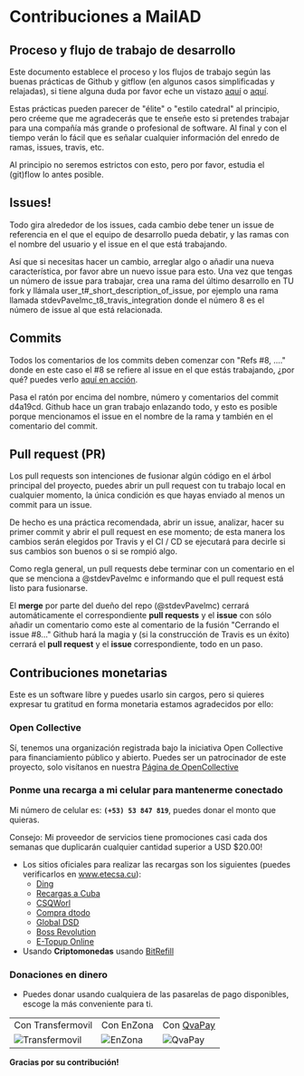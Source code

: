# Contribuciones a MailAD

## Proceso y flujo de trabajo de desarrollo

Este documento establece el proceso y los flujos de trabajo según las buenas prácticas de Github y gitflow (en algunos casos simplificadas y relajadas), si tiene alguna duda por favor eche un vistazo [aquí](https://medium.com/@devmrin/learn-complete-gitflow-workflow-basics-how-to-from-start-to-finh-8756ad5b7394) o [aquí](https://nvie.com/posts/a-successful-git-branching-model/).

Estas prácticas pueden parecer de "élite" o "estilo catedral" al principio, pero créeme que me agradecerás que te enseñe esto si pretendes trabajar para una compañía más grande o profesional de software. Al final y con el tiempo verán lo fácil que es señalar cualquier información del enredo de ramas, issues, travis, etc.

Al principio no seremos estrictos con esto, pero por favor, estudia el (git)flow lo antes posible.

## Issues!

Todo gira alrededor de los issues, cada cambio debe tener un issue de referencia en el que el equipo de desarrollo pueda debatir, y las ramas con el  nombre del usuario y el issue en el que está trabajando.

Así que si necesitas hacer un cambio, arreglar algo o añadir una nueva característica, por favor abre un nuevo issue para esto. Una vez que tengas un número de issue para trabajar, crea una rama del último desarrollo en TU fork y llámala user_t#_short_description_of_issue, por ejemplo una rama llamada stdevPavelmc_t8_travis_integration donde el número 8 es el número de issue al que está relacionada.

## Commits

Todos los comentarios de los commits deben comenzar con "Refs #8, ...." donde en este caso el #8 se refiere al issue en el que estás trabajando, ¿por qué? puedes verlo [aquí en acción](https://github.com/swl-x/MystiQ/issues/8).

Pasa el ratón por encima del nombre, número y comentarios del commit d4a19cd. Github hace un gran trabajo enlazando todo, y esto es posible porque mencionamos el issue en el nombre de la rama y también en el comentario del commit.

## Pull request (PR)

Los pull requests son intenciones de fusionar algún código en el árbol principal del proyecto, puedes abrir un pull request con tu trabajo local en cualquier momento, la única condición es que hayas enviado al menos un commit para un issue.

De hecho es una práctica recomendada, abrir un issue, analizar, hacer su primer commit y abrir el pull request en ese momento; de esta manera los cambios serán elegidos por Travis y el CI / CD se ejecutará para decirle si sus cambios son buenos o si se rompió algo.

Como regla general, un pull requests debe terminar con un comentario en el que se menciona a @stdevPavelmc e informando que el pull request está listo para fusionarse.

El __merge__ por parte del dueño del repo (@stdevPavelmc) cerrará automáticamente el correspondiente __pull requests__ y el __issue__ con sólo añadir un comentario como este al comentario de la fusión "Cerrando el issue #8..." Github hará la magia y (si la construcción de Travis es un éxito) cerrará el __pull request__ y el __issue__ correspondiente, todo en un paso.

## Contribuciones monetarias

Este es un software libre y puedes usarlo sin cargos, pero si quieres expresar tu gratitud en forma monetaria estamos agradecidos por ello:

### Open Collective

Sí, tenemos una organización registrada bajo la iniciativa Open Collective para financiamiento público y abierto. Puedes ser un patrocinador de este proyecto, solo visítanos en nuestra [Página de OpenCollective](https://opencollective.com/mailad)

### Ponme una recarga a mi celular para mantenerme conectado

Mi número de celular es: **`(+53) 53 847 819`**, puedes donar el monto que quieras.

Consejo: Mi proveedor de servicios tiene promociones casi cada dos semanas que duplicarán cualquier cantidad superior a USD $20.00!

- Los sitios oficiales para realizar las recargas son los siguientes (puedes verificarlos en www.etecsa.cu):
    - [Ding](https://www.ding.com)
    - [Recargas a Cuba](https://www.recargasacuba.com)
    - [CSQWorl](https://www.csqworld.com)
    - [Compra dtodo](https://moviles.compra-dtodo.com)
    - [Global DSD](https://www.globaldsd.com)
    - [Boss Revolution](https://www.bossrevolution.com)
    - [E-Topup Online](https://cubacel.etopuponline.com)
- Usando **Criptomonedas** usando [BitRefill](https://www.bitrefill.com/buy/cubacel-cuba/?hl=es)

### Donaciones en dinero

- Puedes donar usando cualquiera de las pasarelas de pago disponibles, escoge la más conveniente para ti.

<p>
    <table>
        <tr>
            <td style="text-align=center">
                Con Transfermovil
            </td>
            <td style="text-align=center">
                Con EnZona
            </td>
            <td style="text-align=center">
                Con <a href="https://qvapay.com/payme/pavelmc">QvaPay</a>
            </td>
        </tr>
        <tr>
            <td>
                <img src="../imgs/donation_transfermovil_cup.png" alt="Transfermovil"></img>
            </td>
            <td>
                <img src="../imgs/donation_enzona_cup.jpg" alt="EnZona"></img>
            </td>
            <td>
                <img src="../imgs/donation_qvapay.png" alt="QvaPay"></img>
            </td>
        </tr>
    </table>
</p>

**Gracias por su contribución!**

